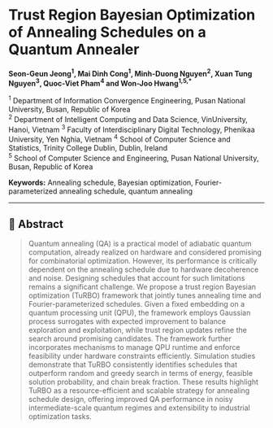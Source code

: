 # Trust Region Bayesian Optimization of Annealing Schedules on a Quantum Annealer

**Seon-Geun Jeong<sup>1</sup>, Mai Dinh Cong<sup>1</sup>, Minh-Duong Nguyen<sup>2</sup>, Xuan Tung Nguyen<sup>3</sup>, Quoc-Viet Pham<sup>4</sup> and Won-Joo Hwang<sup>1,5,*</sup>**

<sup>1</sup> Department of Information Convergence Engineering, Pusan National University, Busan, Republic of Korea  
<sup>2</sup> Department of Intelligent Computing and Data Science, VinUniversity, Hanoi, Vietnam
<sup>3</sup> Faculty of Interdisciplinary Digital Technology, Phenikaa University, Yen Nghia, Vietnam
<sup>4</sup> School of Computer Science and Statistics, Trinity College Dublin, Dublin, Ireland  
<sup>5</sup> School of Computer Science and Engineering, Pusan National University, Busan, Republic of Korea  

**Keywords:** Annealing schedule, Bayesian optimization, Fourier-parameterized annealing schedule, quantum annealing

---

## 📝 Abstract
> Quantum annealing (QA) is a practical model of adiabatic quantum computation, already realized on hardware and considered promising for combinatorial optimization. However, its performance is critically dependent on the annealing schedule due to hardware decoherence and noise. Designing schedules that account for such limitations remains a significant challenge. We propose a trust region Bayesian optimization (TuRBO) framework that jointly tunes annealing time and Fourier-parameterized schedules. Given a fixed embedding on a quantum processing unit (QPU), the framework employs Gaussian process surrogates with expected improvement to balance exploration and exploitation, while trust region updates refine the search around promising candidates. The framework further incorporates mechanisms to manage QPU runtime and enforce feasibility under hardware constraints efficiently. Simulation studies demonstrate that TuRBO consistently identifies schedules that outperform random and greedy search in terms of energy, feasible solution probability, and chain break fraction. These results highlight TuRBO as a resource-efficient and scalable strategy for annealing schedule design, offering improved QA performance in noisy intermediate-scale quantum regimes and extensibility to industrial optimization tasks.
